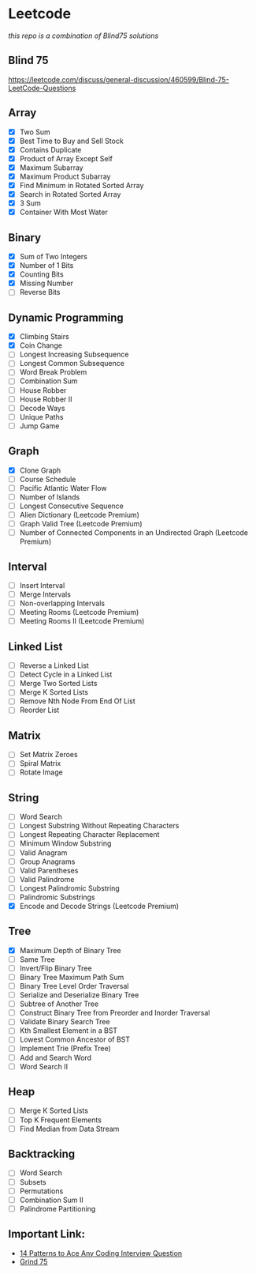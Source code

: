 # Leetcode
*this repo is a combination of Blind75 solutions*

## Blind 75

https://leetcode.com/discuss/general-discussion/460599/Blind-75-LeetCode-Questions

## Array
- [x] Two Sum
- [x] Best Time to Buy and Sell Stock
- [x] Contains Duplicate
- [x] Product of Array Except Self
- [x] Maximum Subarray
- [x] Maximum Product Subarray
- [x] Find Minimum in Rotated Sorted Array
- [x] Search in Rotated Sorted Array
- [x] 3 Sum
- [x] Container With Most Water

## Binary
- [x] Sum of Two Integers
- [x] Number of 1 Bits
- [x] Counting Bits
- [x] Missing Number
- [ ] Reverse Bits

## Dynamic Programming
- [x] Climbing Stairs
- [x] Coin Change
- [ ] Longest Increasing Subsequence
- [ ] Longest Common Subsequence
- [ ] Word Break Problem
- [ ] Combination Sum
- [ ] House Robber
- [ ] House Robber II
- [ ] Decode Ways
- [ ] Unique Paths
- [ ] Jump Game

## Graph
- [x] Clone Graph
- [ ] Course Schedule
- [ ] Pacific Atlantic Water Flow
- [ ] Number of Islands
- [ ] Longest Consecutive Sequence
- [ ] Alien Dictionary (Leetcode Premium)
- [ ] Graph Valid Tree (Leetcode Premium)
- [ ] Number of Connected Components in an Undirected Graph (Leetcode Premium)

## Interval
- [ ] Insert Interval
- [ ] Merge Intervals
- [ ] Non-overlapping Intervals
- [ ] Meeting Rooms (Leetcode Premium)
- [ ] Meeting Rooms II (Leetcode Premium)

## Linked List
- [ ] Reverse a Linked List
- [ ] Detect Cycle in a Linked List
- [ ] Merge Two Sorted Lists
- [ ] Merge K Sorted Lists
- [ ] Remove Nth Node From End Of List
- [ ] Reorder List

## Matrix
- [ ] Set Matrix Zeroes
- [ ] Spiral Matrix
- [ ] Rotate Image

## String
- [ ] Word Search
- [ ] Longest Substring Without Repeating Characters
- [ ] Longest Repeating Character Replacement
- [ ] Minimum Window Substring
- [ ] Valid Anagram
- [ ] Group Anagrams
- [ ] Valid Parentheses
- [ ] Valid Palindrome
- [ ] Longest Palindromic Substring
- [ ] Palindromic Substrings
- [x] Encode and Decode Strings (Leetcode Premium)

## Tree
- [x] Maximum Depth of Binary Tree
- [ ] Same Tree
- [ ] Invert/Flip Binary Tree
- [ ] Binary Tree Maximum Path Sum
- [ ] Binary Tree Level Order Traversal
- [ ] Serialize and Deserialize Binary Tree
- [ ] Subtree of Another Tree
- [ ] Construct Binary Tree from Preorder and Inorder Traversal
- [ ] Validate Binary Search Tree
- [ ] Kth Smallest Element in a BST
- [ ] Lowest Common Ancestor of BST
- [ ] Implement Trie (Prefix Tree)
- [ ] Add and Search Word
- [ ] Word Search II

## Heap
- [ ] Merge K Sorted Lists
- [ ] Top K Frequent Elements
- [ ] Find Median from Data Stream

## Backtracking
- [ ] Word Search
- [ ] Subsets
- [ ] Permutations
- [ ] Combination Sum II
- [ ] Palindrome Partitioning

## Important Link:
- [14 Patterns to Ace Any Coding Interview Question](https://hackernoon.com/14-patterns-to-ace-any-coding-interview-question-c5bb3357f6ed)
- [Grind 75](https://www.techinterviewhandbook.org/grind75)